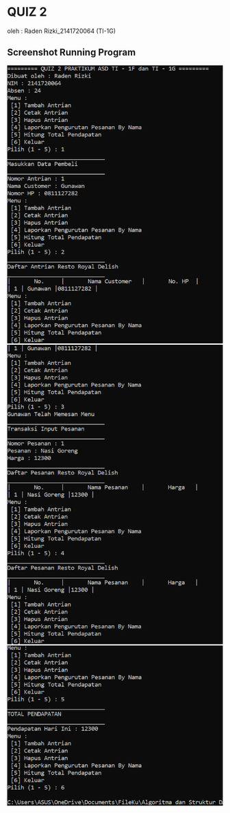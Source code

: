 # QUIZ 2

oleh : Raden Rizki_2141720064 (TI-1G)

## Screenshot Running Program

<img src = running_program_1.png>
<img src = running_program_2.png>
<img src = running_program_3.png>